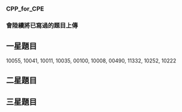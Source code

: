 ### CPP_for_CPE
### 會陸續將已寫過的題目上傳
## 一星題目
10055, 10041, 10011, 10035, 00100,
10008, 00490, 11332, 10252, 10222


## 二星題目


## 三星題目
